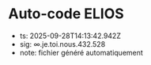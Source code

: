 # Auto-code ELIOS
- ts: 2025-09-28T14:13:42.942Z
- sig: ∞.je.toi.nous.432.528
- note: fichier généré automatiquement